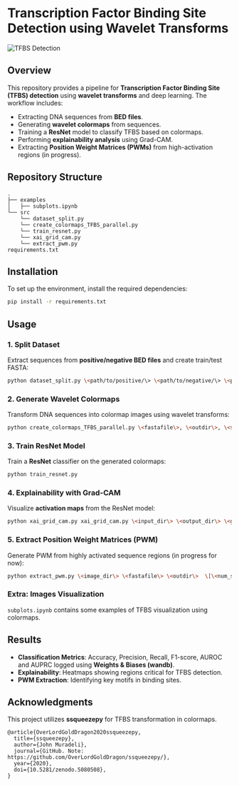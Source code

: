 # &#x20;Transcription Factor Binding Site Detection using Wavelet Transforms
![TFBS Detection](./images/layers_activation.gif)

## Overview

This repository provides a pipeline for **Transcription Factor Binding Site (TFBS) detection** using **wavelet transforms** and deep learning. The workflow includes:

- Extracting DNA sequences from **BED files**.
- Generating **wavelet colormaps** from sequences.
- Training a **ResNet** model to classify TFBS based on colormaps.
- Performing **explainability analysis** using Grad-CAM.
- Extracting **Position Weight Matrices (PWMs)** from high-activation regions (in progress).

## Repository Structure

```
.
├── examples
│   ├── subplots.ipynb
└── src
    └── dataset_split.py
    └── create_colormaps_TFBS_parallel.py
    └── train_resnet.py
    └── xai_grid_cam.py
    └── extract_pwm.py
requirements.txt
```

## Installation

To set up the environment, install the required dependencies:

```bash
pip install -r requirements.txt
```

## Usage

### 1. Split Dataset

Extract sequences from **positive/negative BED files** and create train/test FASTA:

```bash
python dataset_split.py \<path/to/positive/\> \<path/to/negative/\> \<path/to/genome.fa\>
```

### 2. Generate Wavelet Colormaps

Transform DNA sequences into colormap images using wavelet transforms:

```bash
python create_colormaps_TFBS_parallel.py \<fastafile\>, \<outdir\>, \<synchrosqueeze\>, \<prefix\>, \<threshold\>, \<num_workers\>
```

### 3. Train ResNet Model

Train a **ResNet** classifier on the generated colormaps:

```bash
python train_resnet.py
```

### 4. Explainability with Grad-CAM

Visualize **activation maps** from the ResNet model:

```bash
python xai_grid_cam.py xai_grid_cam.py \<input_dir\> \<output_dir\> \<gif_flag\> \[\<max_sequences\>\] \[\<gif_output_dir\>\]
```

### 5. Extract Position Weight Matrices (PWM)

Generate PWM from highly activated sequence regions (in progress for now):

```bash
python extract_pwm.py \<image_dir\> \<fastafile\> \<outdir\>  \[\<num_sequences\>\]
```

### Extra: Images Visualization

`subplots.ipynb` contains some examples of TFBS visualization using colormaps.

## Results

- **Classification Metrics**: Accuracy, Precision, Recall, F1-score, AUROC and AUPRC logged using **Weights & Biases (wandb)**.
- **Explainability**: Heatmaps showing regions critical for TFBS detection.
- **PWM Extraction**: Identifying key motifs in binding sites.

## Acknowledgments

This project utilizes **ssqueezepy** for TFBS transformation in colormaps.

```
@article{OverLordGoldDragon2020ssqueezepy,
  title={ssqueezepy},
  author={John Muradeli},
  journal={GitHub. Note: https://github.com/OverLordGoldDragon/ssqueezepy/},
  year={2020},
  doi={10.5281/zenodo.5080508},
}
```

